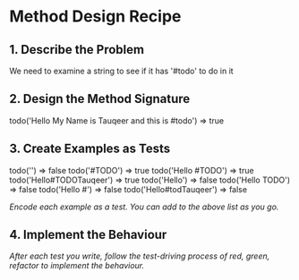 # Method Design Recipe

## 1. Describe the Problem

We need to examine a string to see if it has '#todo' to do in it

## 2. Design the Method Signature

todo('Hello My Name is Tauqeer and this is #todo') => true



## 3. Create Examples as Tests

todo('') => false
todo('#TODO') => true
todo('Hello #TODO') => true
todo('Hello#TODOTauqeer') => true
todo('Hello') => false
todo('Hello TODO') => false
todo('Hello #') => false
todo('Hello#todTauqeer') => false



_Encode each example as a test. You can add to the above list as you go._

## 4. Implement the Behaviour

_After each test you write, follow the test-driving process of red, green, refactor to implement the behaviour._


<!-- BEGIN GENERATED SECTION DO NOT EDIT -->